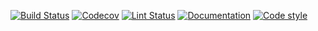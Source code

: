 [![Build Status](https://github.com/bagherilab/container-collection/workflows/build/badge.svg)](https://github.com/bagherilab/container-collection/actions?query=workflow%3Abuild)
[![Codecov](https://img.shields.io/codecov/c/gh/bagherilab/container-collection?token=OH8080ZFCU)](https://codecov.io/gh/bagherilab/container-collection)
[![Lint Status](https://github.com/bagherilab/container-collection/workflows/lint/badge.svg)](https://github.com/bagherilab/container-collection/actions?query=workflow%3Alint)
[![Documentation](https://github.com/bagherilab/container-collection/workflows/documentation/badge.svg)](https://bagherilab.github.io/container-collection/)
[![Code style](https://img.shields.io/badge/code%20style-black-000000.svg)](https://github.com/psf/black)
